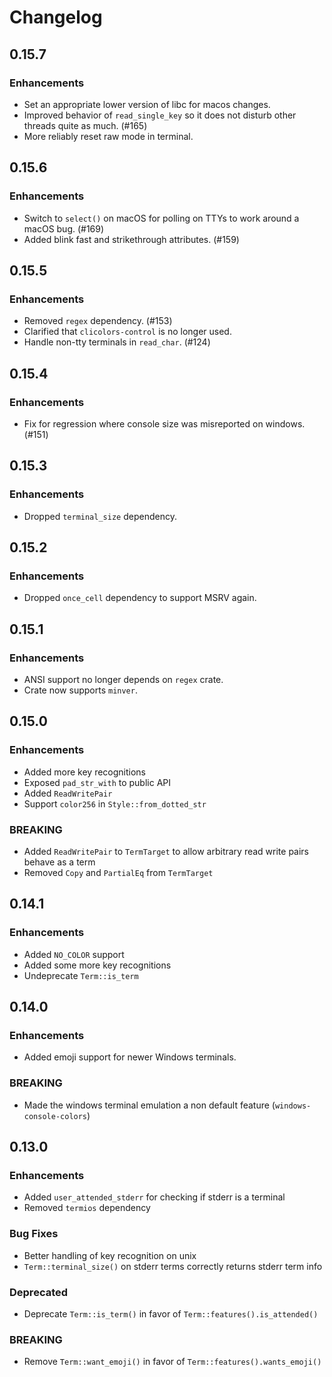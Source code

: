# Changelog

## 0.15.7

### Enhancements

* Set an appropriate lower version of libc for macos changes.
* Improved behavior of `read_single_key` so it does not disturb other
  threads quite as much. (#165)
* More reliably reset raw mode in terminal.

## 0.15.6

### Enhancements

* Switch to `select()` on macOS for polling on TTYs to work around
  a macOS bug. (#169)
* Added blink fast and strikethrough attributes. (#159)

## 0.15.5

### Enhancements

* Removed `regex` dependency. (#153)
* Clarified that `clicolors-control` is no longer used.
* Handle non-tty terminals in `read_char`. (#124)

## 0.15.4

### Enhancements

* Fix for regression where console size was misreported on windows. (#151)

## 0.15.3

### Enhancements

* Dropped `terminal_size` dependency.

## 0.15.2

### Enhancements

* Dropped `once_cell` dependency to support MSRV again.

## 0.15.1

### Enhancements

* ANSI support no longer depends on `regex` crate.
* Crate now supports `minver`.

## 0.15.0

### Enhancements

* Added more key recognitions
* Exposed `pad_str_with` to public API
* Added `ReadWritePair`
* Support `color256` in `Style::from_dotted_str`

### BREAKING

* Added `ReadWritePair` to `TermTarget` to allow arbitrary read write pairs behave as a term
* Removed `Copy` and `PartialEq` from `TermTarget`

## 0.14.1

### Enhancements

* Added `NO_COLOR` support
* Added some more key recognitions
* Undeprecate `Term::is_term`

## 0.14.0

### Enhancements

* Added emoji support for newer Windows terminals.

### BREAKING

* Made the windows terminal emulation a non default feature (`windows-console-colors`)

## 0.13.0

### Enhancements

* Added `user_attended_stderr` for checking if stderr is a terminal
* Removed `termios` dependency

### Bug Fixes

* Better handling of key recognition on unix
* `Term::terminal_size()` on stderr terms correctly returns stderr term info

### Deprecated

* Deprecate `Term::is_term()` in favor of `Term::features().is_attended()`

### BREAKING

* Remove `Term::want_emoji()` in favor of `Term::features().wants_emoji()`
